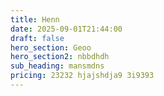 ```yaml
---
title: Henn
date: 2025-09-01T21:44:00
draft: false
hero_section: Geoo
hero_section2: nbbdhdh
sub_heading: mansmdns
pricing: 23232 hjajshdja9 3i9393
---
```


